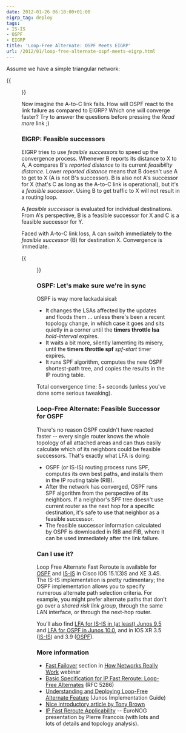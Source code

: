 ```yaml
---
date: 2012-01-26 06:18:00+01:00
eigrp_tag: deploy
tags:
- IS-IS
- OSPF
- EIGRP
title: 'Loop-Free Alternate: OSPF Meets EIGRP'
url: /2012/01/loop-free-alternate-ospf-meets-eigrp.html
---
```

Assume we have a simple triangular network:

{{<figure src="/2012/01/s400-LFA_Topology.png">}}

Now imagine the A-to-C link fails. How will OSPF react to the link failure as compared to EIGRP? Which one will converge faster? Try to answer the questions before pressing the *Read more* link ;)
<!--more-->
### EIGRP: Feasible successors

EIGRP tries to use *feasible successors* to speed up the convergence process. Whenever B reports its distance to X to A, A compares B's *reported distance* to its current *feasibility distance*. Lower *reported distance* means that B doesn't use A to get to X (A is not B\'s successor). B is also not A\'s successor for X (that's C as long as the A-to-C link is operational), but it's a *feasible successor*. Using B to get traffic to X will not result in a routing loop.

A *feasible successor* is evaluated for individual destinations. From A's perspective, B is a feasible successor for X and C is a feasible successor for Y.

Faced with A-to-C link loss, A can switch immediately to the *feasible successor* (B) for destination X. Convergence is immediate.

{{<figure src="/2012/01/s400-LFA_Failure.png" caption="EIGRP convergence after a link failure">}}

### OSPF: Let's make sure we're in sync

OSPF is way more lackadaisical:

-   It changes the LSAs affected by the updates and floods them \... unless there's been a recent topology change, in which case it goes and sits quietly in a corner until the **timers throttle lsa** *hold-interval* expires.
-   It waits a bit more, silently lamenting its misery, until the **timers throttle spf** *spf-start* timer expires.
-   It runs SPF algorithm, computes the new OSPF shortest-path tree, and copies the results in the IP routing table.

Total convergence time: 5+ seconds (unless you've done some serious tweaking).

### Loop-Free Alternate: Feasible Successor for OSPF

There's no reason OSPF couldn't have reacted faster -- every single router knows the whole topology of all attached areas and can thus easily calculate which of its neighbors could be feasible successors. That's exactly what LFA is doing:

-   OSPF (or IS-IS) routing process runs SPF, computes its own best paths, and installs them in the IP routing table (RIB).
-   After the network has converged, OSPF runs SPF algorithm from the perspective of its neighbors. If a neighbor's SPF tree doesn't use current router as the next hop for a specific destination, it's safe to use that neighbor as a feasible successor.
-   The feasible successor information calculated by OSPF is downloaded in RIB and FIB, where it can be used immediately after the link failure.

### Can I use it?

Loop Free Alternate Fast Reroute is available for [OSPF](http://www.cisco.com/en/US/docs/ios-xml/ios/iproute_ospf/configuration/xe-3s/iro-lfa-frr-xe.html) and [IS-IS](http://www.cisco.com/en/US/docs/ios/iproute_isis/configuration/guide/irs_ipv4_lfafrr.pdf) in Cisco IOS 15.1(3)S and XE 3.4S. The IS-IS implementation is pretty rudimentary; the OSPF implementation allows you to specify numerous alternate path selection criteria. For example, you might prefer alternate paths that don't go over a *shared risk link group*, through the same LAN interface, or through the next-hop router.

You'll also find [LFA for IS-IS in (at least) Junos 9.5](https://www.juniper.net/techpubs/software/junos/junos95/swconfig-routing/jd0e44501.html) and [LFA for OSPF in Junos 10.0](http://www.juniper.net/techpubs/en_US/junos10.0/information-products/topic-collections/config-guide-routing/ospf-loop-free-alternate-routes-overview.html), and in IOS XR 3.5 ([IS-IS](http://www.cisco.com/en/US/docs/routers/crs/software/crs_r4.2/routing/configuration/guide/b_routing_cg42crs_chapter_011.html)) and 3.9 ([OSPF](http://www.cisco.com/en/US/docs/routers/crs/software/crs_r4.2/routing/configuration/guide/b_routing_cg42crs_chapter_0100.html)).

### More information

- [Fast Failover](https://my.ipspace.net/bin/list?id=Net101#FRR) section in [How Networks Really Work](https://www.ipspace.net/How_Networks_Really_Work) webinar
- [Basic Specification for IP Fast Reroute: Loop-Free Alternates](http://tools.ietf.org/html/rfc5286) (RFC 5286)
- [Understanding and Deploying Loop-Free Alternate Feature](http://kb.juniper.net/library/CUSTOMERSERVICE/GLOBAL_JTAC/technotes/8010056-001-EN.pdf) (Junos Implementation Guide)
- [Nice introductory article by Tony Brown](http://etherealmind.com/loop-free-alternate-routes/)
- [IP Fast Reroute Applicability](http://www.data.proidea.org.pl/euronog/1edycja/materialy/prezentacje/Pierre_Francois_IP_Fast_Reroute_Applicability.pdf) -- EuroNOG presentation by Pierre Francois (with lots and lots of details and topology analysis).

